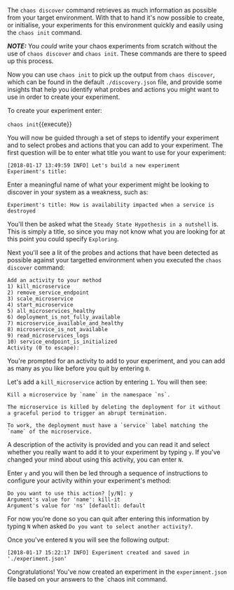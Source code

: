 The `chaos discover` command retrieves as much information as possible from your target environment. With that to hand it's now possible to create, or initialise, your experiments for this environment quickly and easily using the `chaos init` command.

***NOTE:*** You _could_ write your chaos experiments from scratch without the use of `chaos discover` and `chaos init`. These commands are there to speed up this process.

Now you can use `chaos init` to pick up the output from `chaos discover`, which can be found in the default `./discovery.json` file, and provide some insights that help you identify what probes and actions you might want to use in order to create your experiment.

To create your experiment enter:

`chaos init`{{execute}}

You will now be guided through a set of steps to identify your experiment and to select probes and actions that you can add to your experiment. The first question will be to enter what title you want to use for your experiment:

```
[2018-01-17 13:49:59 INFO] Let's build a new experiment
Experiment's title: 
```

Enter a meaningful name of what your experiment might be looking to discover in your system as a weakness, such as:

```
Experiment's title: How is availability impacted when a service is destroyed
```

You'll then be asked what the `Steady State Hypothesis in a nutshell` is. This is simply a title, so since you may not know what you are looking for at this point you could specify `Exploring`.

Next you'll see a lit of the probes and actions that have been detected as possible against your targetted environment when you executed the `chaos discover` command:

```
Add an activity to your method
1) kill_microservice
2) remove_service_endpoint
3) scale_microservice
4) start_microservice
5) all_microservices_healthy
6) deployment_is_not_fully_available
7) microservice_available_and_healthy
8) microservice_is_not_available
9) read_microservices_logs
10) service_endpoint_is_initialized
Activity (0 to escape):
```

You're prompted for an activity to add to your experiment, and you can add as many as you like before you quit by entering `0`.

Let's add a `kill_microservice` action by entering `1`. You will then see:

```
Kill a microservice by `name` in the namespace `ns`.

The microservice is killed by deleting the deployment for it without
a graceful period to trigger an abrupt termination.

To work, the deployment must have a `service` label matching the
`name` of the microservice.
```

A description of the activity is provided and you can read it and select whether you really want to add it to your experiment by typing `y`. If you've changed your mind about using this activity, you can enter `N`.

Enter `y` and you will then be led through a sequence of instructions to configure your activity within your experiment's method:

```
Do you want to use this action? [y/N]: y
Argument's value for 'name': kill-it
Argument's value for 'ns' [default]: default
```

For now you're done so you can quit after entering this information by typing `N` when asked `Do you want to select another activity?`.

Once you've entered `N` you will see the following output:

```
[2018-01-17 15:22:17 INFO] Experiment created and saved in './experiment.json'
```

Congratulations! You've now created an experiment in the `experimnent.json` file based on your answers to the `chaos init command.


